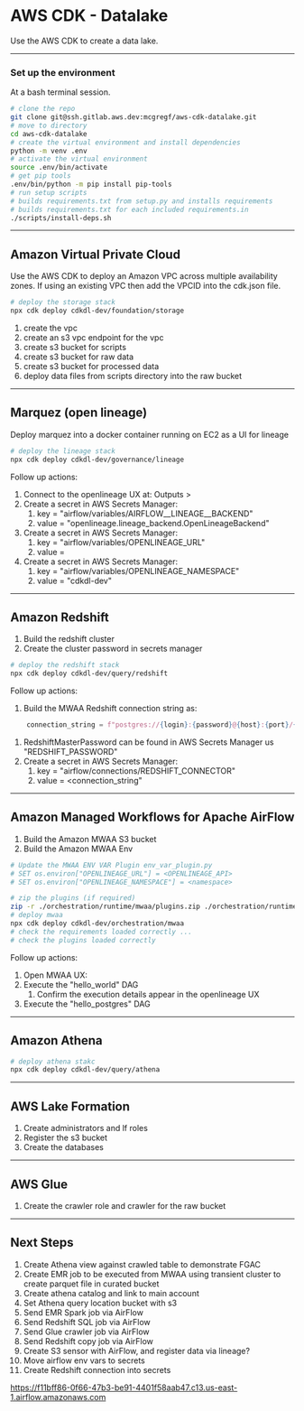 # AWS CDK - Datalake
 
Use the AWS CDK to create a data lake.

-----
### Set up the environment

At a bash terminal session.

```bash
# clone the repo
git clone git@ssh.gitlab.aws.dev:mcgregf/aws-cdk-datalake.git
# move to directory
cd aws-cdk-datalake
# create the virtual environment and install dependencies
python -m venv .env
# activate the virtual environment
source .env/bin/activate
# get pip tools
.env/bin/python -m pip install pip-tools
# run setup scripts
# builds requirements.txt from setup.py and installs requirements
# builds requirements.txt for each included requirements.in
./scripts/install-deps.sh
```

-----
## Amazon Virtual Private Cloud

Use the AWS CDK to deploy an Amazon VPC across multiple availability zones. If using an existing VPC then add the VPCID into the cdk.json file.

```bash
# deploy the storage stack
npx cdk deploy cdkdl-dev/foundation/storage
```

1. create the vpc
1. create an s3 vpc endpoint for the vpc
1. create s3 bucket for scripts
1. create s3 bucket for raw data
1. create s3 bucket for processed data
1. deploy data files from scripts directory into the raw bucket

-----
## Marquez (open lineage)

Deploy marquez into a docker container running on EC2 as a UI for lineage

```bash
# deploy the lineage stack
npx cdk deploy cdkdl-dev/governance/lineage
```

Follow up actions:
1. Connect to the openlineage UX at: Outputs > <MarquezUI>
2. Create a secret in AWS Secrets Manager:
    1. key = "airflow/variables/AIRFLOW__LINEAGE__BACKEND"
    2. value = "openlineage.lineage_backend.OpenLineageBackend"
3. Create a secret in AWS Secrets Manager:
    1. key = "airflow/variables/OPENLINEAGE_URL"
    2. value = <OpenlineageAPI>
4. Create a secret in AWS Secrets Manager:
    1. key = "airflow/variables/OPENLINEAGE_NAMESPACE"
    2. value = "cdkdl-dev"

-----
## Amazon Redshift

1. Build the redshift cluster
2. Create the cluster password in secrets manager

```bash
# deploy the redshift stack
npx cdk deploy cdkdl-dev/query/redshift
```

Follow up actions:
1. Build the MWAA Redshift connection string as:
```python
    connection_string = f"postgres://{login}:{password}@{host}:{port}/{schema}"
```
   1. RedshiftMasterPassword can be found in AWS Secrets Manager us "REDSHIFT_PASSWORD" 
3. Create a secret in AWS Secrets Manager:
    1. key = "airflow/connections/REDSHIFT_CONNECTOR"
    2. value = <connection_string"

-----
## Amazon Managed Workflows for Apache AirFlow

1. Build the Amazon MWAA S3 bucket
1. Build the Amazon MWAA Env

```bash
# Update the MWAA ENV VAR Plugin env_var_plugin.py
# SET os.environ["OPENLINEAGE_URL"] = <OPENLINEAGE_API>
# SET os.environ["OPENLINEAGE_NAMESPACE"] = <namespace>
```

```bash
# zip the plugins (if required)
zip -r ./orchestration/runtime/mwaa/plugins.zip ./orchestration/runtime/mwaa/plugins/
# deploy mwaa
npx cdk deploy cdkdl-dev/orchestration/mwaa
# check the requirements loaded correctly ...
# check the plugins loaded correctly
```

Follow up actions:
1. Open MWAA UX: <MWAAWebserverUrl>
2. Execute the "hello_world" DAG
    1. Confirm the execution details appear in the openlineage UX
2. Execute the "hello_postgres" DAG

-----
## Amazon Athena

```bash
# deploy athena stakc
npx cdk deploy cdkdl-dev/query/athena
```

-----
## AWS Lake Formation

1. Create administrators and lf roles
1. Register the s3 bucket
1. Create the databases

-----
## AWS Glue

1. Create the crawler role and crawler for the raw bucket

-----
## Next Steps
1. Create Athena view against crawled table to demonstrate FGAC
1. Create EMR job to be executed from MWAA using transient cluster to create parquet file in curated bucket
7. Create athena catalog and link to main account
8. Set Athena query location bucket with s3
9. Send EMR Spark job via AirFlow
10. Send Redshift SQL job via AirFlow
11. Send Glue crawler job via AirFlow
12. Send Redshift copy job via AirFlow
13. Create S3 sensor with AirFlow, and register data via lineage?
14. Move airflow env vars to secrets
14. Create Redshift connection into secrets

https://f11bff86-0f66-47b3-be91-4401f58aab47.c13.us-east-1.airflow.amazonaws.com
